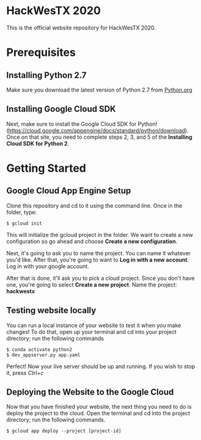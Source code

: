 # HackWesTX 2020
This is the official website repository for HackWesTX 2020. 


# Prerequisites

## Installing Python 2.7
Make sure you download the latest version of Python 2.7 from [Python.org](https://www.python.org/downloads/) 

## Installing Google Cloud SDK
Next, make sure to install the Google Cloud SDK for Python!(https://cloud.google.com/appengine/docs/standard/python/download). Once on
that site, you need to complete steps 2, 3, and 5 of the **Installing Cloud SDK for Python 2**.

# Getting Started

## Google Cloud App Engine Setup
Clone this repository and cd to it using the command line. Once in the folder, type: 

```
$ gcloud init 
```

This will initialize the gcloud project in the folder.
We want to create a new configuration so go ahead and choose **Create a new configuration**.

Next, it's going to ask you to name the project. You can name it whatever you'd like. 
After that, you're going to want to **Log in with a new account**. Log in with your google account. 

After that is done, it'll ask you to pick a cloud project. Since you don't have one, you're
going to select **Create a new project**. Name the project: **hackwestx**

## Testing website locally

You can run a local instance of your website to test it when you make changes!
To do that, open up your terminal and cd into your project directory; run the following commands
```
$ conda activate python2
$ dev_appserver.py app.yaml 
```
Perfect! Now your live server should be up and running.
If you wish to stop it, press *Ctrl+c*

## Deploying the Website to the Google Cloud

Now that you have finished your website, the next thing you need to do is deploy the project to the cloud.
Open the terminal and cd into the project directory; run the following commands.

```
$ gcloud app deploy --project [project-id] 
```
